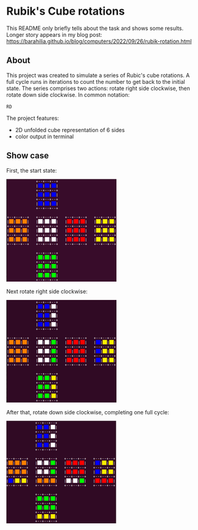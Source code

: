 # Rubik's Cube rotations

This README only briefly tells about the task and shows some results. Longer
story appears in my blog post:
https://barahilia.github.io/blog/computers/2022/09/26/rubik-rotation.html

## About
This project was created to simulate a series of Rubic's cube rotations. A full
cycle runs in iterations to count the number to get back to the initial state.
The series comprises two actions: rotate right side clockwise, then rotate down
side clockwise. In common notation:
```
RD
```

The project features:
- 2D unfolded cube representation of 6 sides
- color output in terminal

## Show case
First, the start state:

![start](start.png)

Next rotate right side clockwise:

![rotate_right](rotate_right.png)

After that, rotate down side clockwise, completing one full cycle:

![right_down](right_down.png)

